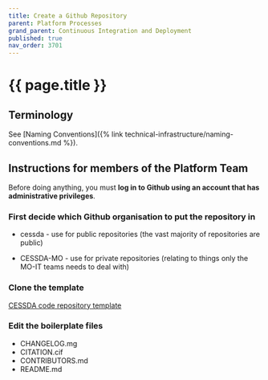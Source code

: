 ```yaml
---
title: Create a Github Repository
parent: Platform Processes
grand_parent: Continuous Integration and Deployment
published: true
nav_order: 3701
---
```


# {{ page.title }}

## Terminology

See [Naming Conventions]({% link technical-infrastructure/naming-conventions.md %}).

## Instructions for members of the Platform Team

Before doing anything, you must **log in to Github using an account that has administrative privileges**.

### First decide which Github organisation to put the repository in

* cessda - use for public repositories (the vast majority of repositories are public)

* CESSDA-MO - use for private repositories (relating to things only the MO-IT teams needs to deal with)

### Clone the template

[CESSDA code repository template](<https://github.com/cessda/cessda.code-repo.template/>)

### Edit the boilerplate files

* CHANGELOG.mg
* CITATION.cif
* CONTRIBUTORS.md
* README.md
